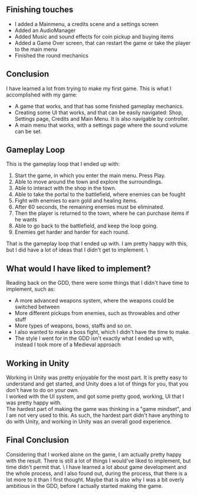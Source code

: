 ## Finishing touches
- I added a Mainmenu, a credits scene and a settings screen
- Added an AudioManager
- Added Music and sound effects for coin pickup and buying items
- Added a Game Over screen, that can restart the game or take the player to the main menu
- Finished the round mechanics

## Conclusion
I have learned a lot from trying to make my first game. This is what I accomplished with my game:
- A game that works, and that has some finished gameplay mechanics.
- Creating some UI that works, and that can be easily navigated: Shop, Settings page, Credits and Main Menu. It is also navigable by controller.
- A main menu that works, with a settings page where the sound volume can be set.

## Gameplay Loop
This is the gameplay loop that I ended up with:
1. Start the game, in which you enter the main menu. Press Play.
2. Able to move around the town and explore the surroundings.
3. Able to interact with the shop in the town.
4. Able to take the portal to the battlefield, where enemies can be fought
5. Fight with enemies to earn gold and healing items.
6. After 60 seconds, the remaining enemies must be eliminated.
7. Then the player is returned to the town, where he can purchase items if he wants
8. Able to go back to the battlefield, and keep the loop going.
9. Enemies get harder and harder for each round.

That is the gameplay loop that I ended up with. I am pretty happy with this, but I did have a lot of ideas that I didn't get to implement. \

## What would I have liked to implement?
Reading back on the GDD, there were some things that I didn't have time to implement, such as:
- A more advanced weapons system, where the weapons could be switched between
- More different pickups from enemies, such as throwables and other stuff
- More types of weapons, bows, staffs and so on.
- I also wanted to make a boss fight, which I didn't have the time to make.
- The style I went for in the GDD isn't exactly what I ended up with, instead I took more of a Medieval approach 

## Working in Unity
Working in Unity was pretty enjoyable for the most part. It is pretty easy to understand and get started, and Unity does a lot of things for you, that you don't have to do on your own. \
I worked with the UI system, and got some pretty good, working, UI that I was pretty happy with. \
The hardest part of making the game was thinking in a "game mindset", and I am not very used to this. As such, the hardest part didn't have anything to do with Unity, and working in Unity was an overall good experience.

## Final Conclusion
Considering that I worked alone on the game, I am actually pretty happy with the result. There is still a lot of things I would've liked to implement, but time didn't permit that. \ 
I have learned a lot about game development and the whole process, and I also found out, during the process, that there is a lot more to it than I first thought. Maybe that is also why I was a bit overly ambitious in the GDD, before I actually started making the game. 
